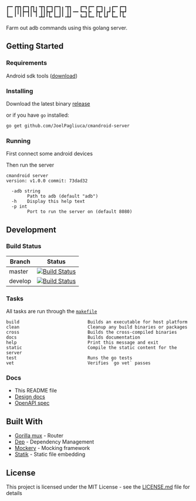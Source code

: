 ```
┏━╸┏┳┓┏━┓┏┓╻╺┳┓┏━┓┏━┓╻╺┳┓   ┏━┓┏━╸┏━┓╻ ╻┏━╸┏━┓
┃  ┃┃┃┣━┫┃┗┫ ┃┃┣┳┛┃ ┃┃ ┃┃╺━╸┗━┓┣╸ ┣┳┛┃┏┛┣╸ ┣┳┛
┗━╸╹ ╹╹ ╹╹ ╹╺┻┛╹┗╸┗━┛╹╺┻┛   ┗━┛┗━╸╹┗╸┗┛ ┗━╸╹┗╸
```

Farm out adb commands using this golang server.

## Getting Started

### Requirements
Android sdk tools ([download](https://developer.android.com/studio/#downloads))

### Installing
Download the latest binary [release](https://github.com/JoelPagliuca/cmandroid-server/releases/latest)

or if you have `go` installed:
```sh
go get github.com/JoelPagliuca/cmandroid-server
```

### Running
First connect some android devices

Then run the server
```
cmandroid server
version: v1.0.0 commit: 73dad32

  -adb string
        Path to adb (default "adb")
  -h    Display this help text
  -p int
        Port to run the server on (default 8080)
```

## Development

### Build Status
| Branch | Status |
| ------ | ------ |
| master | [![Build Status](https://travis-ci.org/JoelPagliuca/cmandroid-server.svg?branch=master)](https://travis-ci.org/JoelPagliuca/cmandroid-server) |
| develop | [![Build Status](https://travis-ci.org/JoelPagliuca/cmandroid-server.svg?branch=develop)](https://travis-ci.org/JoelPagliuca/cmandroid-server) |

### Tasks

All tasks are run through the [`makefile`](./makefile)

```
build                          Builds an executable for host platform
clean                          Cleanup any build binaries or packages
cross                          Builds the cross-compiled binaries
docs                           Builds documentation
help                           Print this message and exit
static                         Compile the static content for the server
test                           Runs the go tests
vet                            Verifies `go vet` passes
```

### Docs
* This README file
* [Design docs](./docs)
* [OpenAPI spec](./go/swaggerui/openapi.json)

## Built With

* [Gorilla mux](https://github.com/gorilla/mux) - Router
* [Dep](https://github.com/golang/dep) - Dependency Management
* [Mockery](https://github.com/vektra/mockery) - Mocking framework
* [Statik](https://github.com/rakyll/statik/) - Static file embedding

## License

This project is licensed under the MIT License - see the [LICENSE.md](./LICENSE.md) file for details

